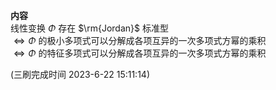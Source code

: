 **内容**  
线性变换 $\Phi$ 存在 $\rm{Jordan}$ 标准型  
$\Leftrightarrow\Phi$ 的极小多项式可以分解成各项互异的一次多项式方幂的乘积  
$\Leftrightarrow\Phi$ 的特征多项式可以分解成各项互异的一次多项式方幂的乘积  

(三刷完成时间 2023-6-22 15:11:14)
